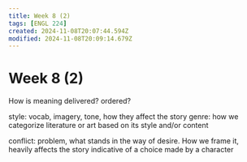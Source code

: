 ```yaml
---
title: Week 8 (2)
tags: [ENGL 224]
created: 2024-11-08T20:07:44.594Z
modified: 2024-11-08T20:09:14.679Z
---
```


# Week 8 (2)

How is meaning delivered? ordered?

style: vocab, imagery, tone, how they affect the story
genre: how we categorize literature or art based on its style and/or content

conflict: problem, what stands in the way of desire.
How we frame it, heavily affects the story
indicative of a choice made by a character



